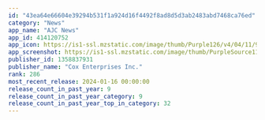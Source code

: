 ```yaml
---
id: "43ea64e66604e39294b531f1a924d16f4492f8ad8d5d3ab2483abd7468ca76ed"
category: "News"
app_name: "AJC News"
app_id: 414120752
app_icon: https://is1-ssl.mzstatic.com/image/thumb/Purple126/v4/04/11/96/04119666-0104-03b4-1ee7-2eea86638c2e/AppIcon-0-1x_U007epad-85-220.png/1024x1024bb.png
app_screenshot: https://is1-ssl.mzstatic.com/image/thumb/PurpleSource116/v4/e3/67/ee/e367ee53-1839-8555-c2ca-371a3fd713c2/476b5ae7-faca-4d1e-8aaa-7488354e57d2_1.png/1242x2688bb.png
publisher_id: 1358837931
publisher_name: "Cox Enterprises Inc."
rank: 286
most_recent_release: 2024-01-16 00:00:00
release_count_in_past_year: 9
release_count_in_past_year_category: 9
release_count_in_past_year_top_in_category: 32
---
```

